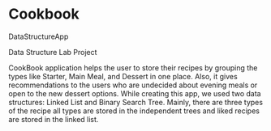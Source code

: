 # Cookbook
DataStructureApp

Data Structure Lab Project

CookBook application helps the user to store their recipes by grouping the types like Starter, Main Meal, and Dessert in one place. Also, it gives recommendations to the users who are undecided about evening meals or open to the new dessert options. While creating this app, we used two data structures: Linked List and Binary Search Tree. Mainly, there are three types of the recipe all types are stored in the independent trees and liked recipes are stored in the linked list.

